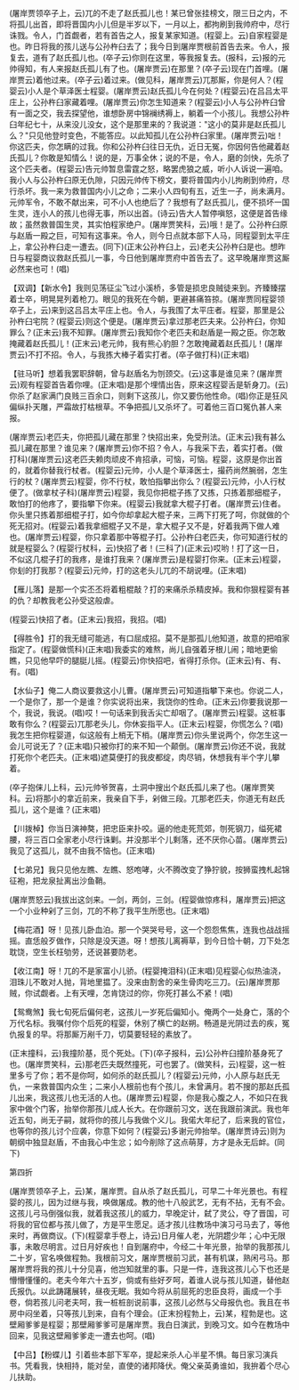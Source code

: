<!-- { "loadSidebar": true } -->
(屠岸贾领卒子上，云)兀的不走了赵氏孤儿也！某已曾张挂榜文，限三日之内，不将孤儿出首，即将晋国内小儿但是半岁以下，一月以上，都拘刷到我帅府中，尽行诛戮。令人，门首觑者，若有首告之人，报复某家知道。(程婴上。云)自家程婴是也。昨日将我的孩儿送与公孙杵臼去了；我今日到屠岸贾根前首告去来。令人，报复去，道有了赵氏孤儿也。(卒子云)你则在这里，等我报复去。(报科，云)报的元帅得知，有人来报赵氏孤儿有了也。(屠岸贾云)在那里？(卒子云)现在门首哩。(屠岸贾云)着他过来。(卒子云)着过来。(做见科，屠岸贾云)兀那厮，你是何人？(程婴云)小人是个草泽医士程婴。(屠岸贾云)赵氏孤儿今在何处？(程婴云)在吕吕太平庄上，公孙杵臼家藏着哩。(屠岸贾云)你怎生知道来？(程婴云)小人与公孙杵臼曾有一面之交，我去探望他，谁想卧房中锦襕绣褥上，躺着一个小孩儿。我想公孙杵臼年纪七十，从来没儿没女，这个是那里来的？我说道："这小的莫非是赵氏孤儿么？"只见他登时变色，不能答应。以此知孤儿在公孙杵臼家里。(屠岸贾云)咄！你这匹夫，你怎瞒的过我。你和公孙杵臼往日无仇，近日无冤，你因何告他藏着赵氏孤儿？你敢是知情么！说的是，万事全休；说的不是，令人，磨的剑快，先杀了这个匹夫者。(程婴云)告元帅暂息雷霆之怒，略罢虎狼之威，听小人诉说一遍咱。我小人与公孙杵臼原无仇隙，只因元帅传下榜文，要将普国内小儿拘刷到帅府，尽行杀坏。我一来为救普国内小儿之命；二来小人四旬有五，近生一子，尚未满月。元帅军令，不敢不献出来，可不小人也绝后了？我想有了赵氏孤儿，便不损坏一国生灵，连小人的孩儿也得无事，所以出首。(诗云)告大人暂停嗔怒，这便是首告缘故；虽然救普国生灵，其实怕程家绝户。(屠岸贾笑科，云)哦！是了。公孙杵臼原与赵盾一殿之巨，可知有这事来。令人，则今日点就本部下人马，同程婴到太平庄上，拿公孙杵臼走一遭去。(同下)(正末公孙杵臼上，云)老夫公孙杵臼是也。想昨日与程婴商议救赵氏孤儿一事，今日他到屠岸贾府中首告去了。这早晚屠岸贾这厮必然来也可！(唱)

【双调】【新水令】我则见荡征尘飞过小溪桥，多管是损忠良贼徒来到。齐臻臻摆着士卒，明晃晃列着枪刀。眼见的我死在今朝，更避甚痛笞掠。(屠岸贾同程婴领卒子上，云)来到这吕吕太平庄上也。令人，与我围了太平庄者。程婴，那里是公孙杵臼宅院？(程婴云)则这个便是。(屠岸贾云)拿过那老匹夫来。公孙杵臼，你知罪么？(正末云)我不知罪。(屠岸贾云)我知你个老匹夫和赵盾是一殿之臣。你怎敢掩藏着赵氏孤儿！(正末云)老元帅，我有熊心豹胆？怎敢掩藏着赵氏孤儿！(屠岸贾云)不打不招。令人，与我拣大棒子着实打者。(卒子做打科)(正末唱)

【驻马听】想着我罢职辞朝，曾与赵盾名为刎颈交。(云)这事是谁见来？(屠岸贾云)观有程婴首告着你哩。(正末唱)是那个埋情出告，原来这程婴舌是斩身刀。(云)你杀了赵家满门良贱三百余口，则剩下这孩儿，你又要伤他性命。(唱)你正是狂风偏纵扑天雕，严霜故打枯根草。不争把孤儿又杀坏了。可着他三百口冤仇甚人来报。

(屠岸贾云)老匹夫，你把孤儿藏在那里？快招出来，免受刑法。(正末云)我有甚么孤儿藏在那里？谁见来？(屠岸贾云)你不招？令人，与我采下去，着实打者。(做打科)(屠岸贾云)这老匹夫赖肉顽皮不肯招承，可恼，可恼。程婴，这原是你出首的，就着你替我行杖者。(程婴云)元帅，小人是个草泽医士，撮药尚然腕弱，怎生行的杖？(屠岸贾云)程婴，你不行杖，敢怕指攀出你么？(程婴云)元帅，小人行杖便了。(做拿杖子科)(屠岸贾云)程婴，我见你把棍子拣了又拣，只拣着那细棍子，敢怕打的他疼了，要指攀下你来。(程婴云)我就拿大棍子打者。(屠岸贾云)住者。你头里只拣着那细棍子打，如今你却拿起大棍子来，三两下打死了呵，你就做的个死无招对。(程婴云)着我拿细棍子又不是，拿大棍子又不是，好着我两下做人难也。(屠岸贾云)程婴，你只拿着那中等棍子打。公孙杵臼老匹夫，你可知道行杖的就是程婴么？(程婴行杖科，云)快招了者！(三科了)(正末云)哎哟！打了这一日，不似这几棍子打的我疼，是谁打我来？(屠岸贾云)是程婴打你来。(正末云)程婴，你刬的打我那？(程婴云)元帅，打的这老头儿兀的不胡说哩。(正末唱)

【雁儿落】是那一个实丕丕将着粗棍敲？打的来痛杀杀精皮掉。我和你狠程婴有甚的仇？却教我老公孙受这般虐。

(程婴云)快招了者。(正末云)我招，我招。(唱)

【得胜令】打的我无缝可能逃，有口屈成招。莫不是那孤儿他知道，故意的把咱家指定了。(程婴做慌科)(正末唱)我委实的难熬，尚儿自强着牙根儿闹；暗地更偷瞧，只见他早吓的腿脡儿摇。(程婴云)你快招吧，省得打杀你。(正末云)有、有、有。(唱)

【水仙子】俺二人商议要救这小儿曹。(屠岸贾云)可知道指攀下来也。你说二人，一个是你了，那一个是谁？你实说将出来，我饶你的性命。(正末云)你要我说那一个，我说，我说。(唱)哎！一句话来到我舌尖亡却咽了。(屠岸贾云)程婴。这桩事敢有你么？(程婴云)兀那老头儿，你休妄指平人。(正末云)程婴，你慌怎么？(唱)我怎生把你程婴道，似这般有上梢无下梢。(屠岸贾云)你头里说两个，你怎生这一会儿可说无了？(正末唱)只被你打的来不知一个颠倒。(屠岸贾云)你还不说，我就打死你个老匹夫。(正末唱)遮莫便打的我皮都绽，肉尽销，休想我有半个字儿攀着。

(卒子抱俫儿上科，云)元帅爷贺喜，土洞中搜出个赵氏孤儿来了也。(屠岸贾笑科。云)将那小的拿近前来，我亲自下手，剁做三段。兀那老匹夫，你道无有赵氏孤儿，这个是谁？(正末唱)

【川拨棹】你当日演神獒，把忠臣来扑咬。逼的他走死荒郊，刎死钢刀，缢死裙腰，将三百口全家老小尽行诛剿。并没那半个儿剩落，还不厌你心苗。(屠岸贾云)我见了这孤儿，就不由我不恼也。(正末唱)

【七弟兄】我只见他左瞧、左瞧、怒咆哮，火不腾改变了狰狞貌，按狮蛮拽札起锦征袍，把龙泉扯离出沙鱼鞘。

(屠岸贾怒云)我拔出这剑来。一剑，两剑，三剑。(程婴做惊疼科，屠岸贾云)把这一个小业种剁了三剑，兀的不称了我平生所愿也。(正末唱)

【梅花酒】呀！见孩儿卧血泊。那一个哭哭号号，这一个怨怨焦焦，连我也战战摇摇。直恁般歹做作，只除是没天道。呀！想孩儿离褥草，到今日恰十朝，刀下处怎耽饶，空生长枉劬劳，还说甚要防老。

【收江南】呀！兀的不是家富小儿骄。(程婴掩泪科)(正末唱)见程婴心似热油浇，泪珠儿不敢对人抛，背地里揾了。没来由割舍的亲生骨肉吃三刀。(云)屠岸贾那贼，你试觑者。上有天哩，怎肯饶过的你，你死打甚么不紧！(唱)

【鸳鸯煞】我七旬死后偏何老，这孩儿一岁死后偏知小。俺两个一处身亡，落的个万代名标。我嘱付你个后死的程婴，休别了横亡的赵朔。畅道是光阴过去的疾，冤仇报复的早。将那厮万剐千刀，切莫要轻轻的素放了。

(正末撞科，云)我撞阶基，觅个死处。(下)(卒子报科，云)公孙杵臼撞阶基身死了也。(屠岸贾笑科，云)那老匹夫既然撞死，可也罢了。(做笑科，云)程婴，这一桩里多亏了你；若不是你呵，如何杀的赵氏孤儿？(程婴云)元帅，小人原与赵氏无仇，一来救普国内众生；二来小人根前也有个孩儿，未曾满月。若不搜的那赵氏孤儿出来，我这孩儿也无活的人也。(屠岸贾云)程婴，你是我心腹之人，不如只在我家中做个门客，抬举你那孩儿成人长大。在你跟前习文，送在我跟前演武。我也年近五旬，尚无子嗣，就将你的孩儿与我做个义儿。我偌大年纪了，后来我的官位，也等你的孩儿讨个应袭，你意下如何？(程婴云)多谢元帅抬举。(屠岸贾诗云)则为朝纲中独显赵盾，不由我心中生忿；如今削除了这点萌芽，方才是永无后衅。(同下)


第四折

(屠岸贾领卒子上，云)某，屠岸贾。自从杀了赵氏孤儿，可早二十年光景也。有程婴的孩儿，因为过继与我，唤做屠成。教的他十八般武艺，无有不拈，无有不会。这孩儿弓马倒强似我，就着我这孩儿的威力，早晚定计，弑了灵公，夺了晋国，可将我的官位都与孩儿做了，方是平生愿足。适才孩儿往教场中演习弓马去了，等他来时，再做商议。(下)(程婴拿手卷上，诗云)日月催人老，光阴趱少年；心中无限事，未敢尽明言。过日月好疾也！自到屠府中，今经二十年光景，抬举的我那孩儿二十岁，官名唤做程勃。我根前习文，屠岸贾根前习武，甚有机谋，熟闲弓马。那屠岸贾将我的孩儿十分见喜，他岂知就里的事。只是一件，连我这孩儿心下也还是懵懵懂懂的。老夫今年六十五岁，倘或有些好歹呵，着谁人说与孩儿知道，替他赵氏报仇。以此踌躇展转，昼夜无眠。我如今将从前屈死的忠臣良将，画成一个手卷，倘若孩儿问老夫呵，我一桩桩剖说前事，这孩儿必然与父母报仇也。我且在书房中闷坐着，只等孩儿到来，自有个理会。(正末扮程勃上，云)某，程勃是也。这壁厢爹爹是程婴；那壁厢爹爹可是屠岸贾。我白日演武，到晚习文。如今在教场中回来，见我这壁厢爹爹走一遭去也呵。(唱)

【中吕】【粉蝶儿】引着些本部下军卒，提起来杀人心半星不惧。每日家习演兵书。凭看我，快相持，能对垒，直使的诸邦降伏。俺父亲英勇谁如，我拚着个尽心儿扶助。

